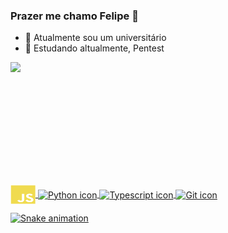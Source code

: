 ### Prazer me chamo Felipe 👋

- 🔭 Atualmente sou um universitário
- 🌱 Estudando altualmente, Pentest
<div style="display: flex" >
<img height="180em" src="https://github-readme-stats-git-masterrstaa-rickstaa.vercel.app/api?username=FelipeBan&amp;layout=compact&amp;langs_count=7&amp;theme=dracula" style="max-width: 100%;">
 </div>
 <div>
  <a href="https://github.com/FelipeBan">
</div>
<div style="display: inline_block"><br>
  <img align="center" alt="Js icon" height="30" width="40" src="https://raw.githubusercontent.com/devicons/devicon/master/icons/javascript/javascript-plain.svg">
  <img align="center" alt="Python icon" height="30" width="40" src="https://cdn.jsdelivr.net/gh/devicons/devicon/icons/python/python-original.svg">
  <img align="center" alt="Typescript icon" height="30" width="40" src="https://cdn.jsdelivr.net/gh/devicons/devicon/icons/typescript/typescript-original.svg" />
  <img  align="center" alt="Git icon" height="30" width="40" src="https://cdn.jsdelivr.net/gh/devicons/devicon/icons/git/git-original.svg" />
</div>
 
<div> 
 
  ![Snake animation](https://github.com/devemdobro/devemdobro/blob/output/github-contribution-grid-snake.svg)

</div>
